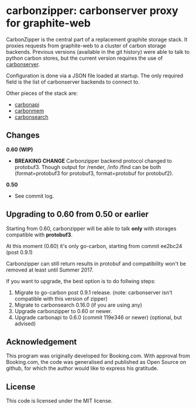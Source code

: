 carbonzipper: carbonserver proxy for graphite-web
=================================================

CarbonZipper is the central part of a replacement graphite storage stack.  It
proxies requests from graphite-web to a cluster of carbon storage backends.
Previous versions (available in the git history) were able to talk to python
carbon stores, but the current version requires the use of
[carbonserver](https://github.com/grobian/carbonserver).

Configuration is done via a JSON file loaded at startup.  The only required
field is the list of carbonserver backends to connect to.

Other pieces of the stack are:
   - [carbonapi](https://github.com/dgryski/carbonapi)
   - [carbonmem](https://github.com/dgryski/carbonmem)
   - [carbonsearch](https://github.com/kanatohodets/carbonsearch)


Changes
-------
**0.60 (WIP)**
   - **BREAKING CHANGE** Carbonzipper backend protocol changed to protobuf3. Though output for /render, /info /find can be both (format=protobuf3 for protobuf3, format=protobuf for protobuf2).

**0.50**
   - See commit log.


Upgrading to 0.60 from 0.50 or earlier
--------------------------------------

Starting from 0.60, carbonzipper will be able to talk **only** with storages compatible with **protobuf3**.

At this moment (0.60) it's only go-carbon, starting from commit ee2bc24 (post 0.9.1)

Carbonzipper can still return results in protobuf and compatibility won't be removed at least until Summer 2017.

If you want to upgrade, the best option is to do follwing steps:

1. Migrate to go-carbon post 0.9.1 release. (note: carbonserver isn't compatible with this version of zipper)
2. Migrate to carbonsearch 0.16.0 (if you are using any)
3. Upgrade carbonzipper to 0.60 or newer.
4. Upgrade carbonapi to 0.6.0 (commit 119e346 or newer) (optional, but advised)


Acknowledgement
---------------
This program was originally developed for Booking.com.  With approval
from Booking.com, the code was generalised and published as Open Source
on github, for which the author would like to express his gratitude.

License
-------

This code is licensed under the MIT license.
